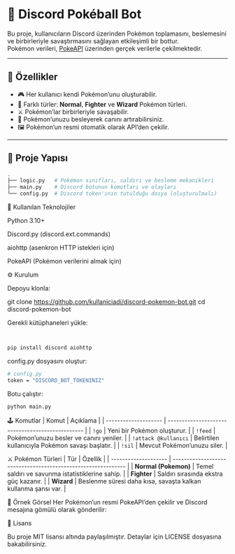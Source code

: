 # 🐉 Discord Pokéball Bot

Bu proje, kullanıcıların Discord üzerinden Pokémon toplamasını, beslemesini ve birbirleriyle savaştırmasını sağlayan etkileşimli bir bottur.  
Pokémon verileri, [PokeAPI](https://pokeapi.co/) üzerinden gerçek verilerle çekilmektedir.

---

## 🚀 Özellikler

- 🎮 Her kullanıcı kendi Pokémon’unu oluşturabilir.  
- 🧩 Farklı türler: **Normal**, **Fighter** ve **Wizard** Pokémon türleri.  
- ⚔️ Pokémon’lar birbirleriyle savaşabilir.  
- 🍎 Pokémon’unuzu besleyerek canını artırabilirsiniz.  
- 🖼️ Pokémon’un resmi otomatik olarak API’den çekilir.

---

## 🧠 Proje Yapısı

```bash
.
├── logic.py   # Pokémon sınıfları, saldırı ve besleme mekanikleri
├── main.py    # Discord botunun komutları ve olayları
└── config.py  # Discord token'ının tutulduğu dosya (oluşturulmalı)
```

🧩 Kullanılan Teknolojiler

Python 3.10+

Discord.py (discord.ext.commands)

aiohttp (asenkron HTTP istekleri için)

PokeAPI (Pokémon verilerini almak için)


⚙️ Kurulum

Depoyu klonla:

git clone https://github.com/kullaniciadi/discord-pokemon-bot.git
cd discord-pokemon-bot


Gerekli kütüphaneleri yükle:
```bash


pip install discord aiohttp
```

config.py dosyasını oluştur:
```bash
# config.py
token = "DISCORD_BOT_TOKENINIZ"
```

Botu çalıştır:
```bash
python main.py
```


🕹️ Komutlar
| Komut                | Açıklama                                         |
| -------------------- | ------------------------------------------------ |
| `!go`                | Yeni bir Pokémon oluşturur.                      |
| `!feed`              | Pokémon’unuzu besler ve canını yeniler.          |
| `!attack @kullanıcı` | Belirtilen kullanıcıyla Pokémon savaşı başlatır. |
| `!sil`               | Mevcut Pokémon’unuzu siler.                      |



⚔️ Pokémon Türleri
| Tür                  | Özellik                                                       |
| -------------------- | ------------------------------------------------------------- |
| **Normal (Pokemon)** | Temel saldırı ve savunma istatistiklerine sahip.              |
| **Fighter**          | Saldırı sırasında ekstra güç kazanır.                         |
| **Wizard**           | Beslenme süresi daha kısa, savaşta kalkan kullanma şansı var. |


📸 Örnek Görsel
Her Pokémon’un resmi PokeAPI’den çekilir ve Discord mesajına gömülü olarak gönderilir:


🧾 Lisans

Bu proje MIT lisansı altında paylaşılmıştır.
Detaylar için LICENSE
dosyasına bakabilirsiniz.


